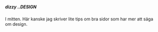 ##### dizzy ..DESIGN

I mitten. Här kanske jag skriver lite tips om bra sidor som har mer att säga om design.
